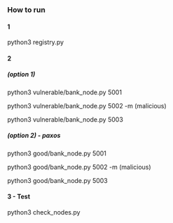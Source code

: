 ### How to run

#### 1
python3 registry.py 

#### 2 
##### (option 1)
python3 vulnerable/bank_node.py 5001

python3 vulnerable/bank_node.py 5002 -m  (malicious)

python3 vulnerable/bank_node.py 5003

##### (option 2) - paxos

python3 good/bank_node.py 5001

python3 good/bank_node.py 5002 -m  (malicious)

python3 good/bank_node.py 5003

#### 3 - Test
python3 check_nodes.py